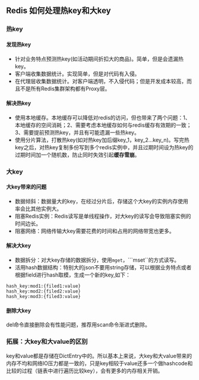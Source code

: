 ## Redis 如何处理热key和大key
### 热key
#### 发现热key

- 针对业务特点预测热key(如活动期间折扣大的商品)。简单，但是会遗漏热key。
- 客户端收集数据统计。实现简单，但是对代码有入侵。
- 在代理层收集数据统计。对客户端透明，不入侵代码；但是开发成本较高，而且不是所有Redis集群架构都有Proxy层。

#### 解决热key

- 使用本地缓存。本地缓存可以降低对redis的访问，但也带来了两个问题：1、本地缓存的空间消耗；2、需要考虑本地缓存如何与redis缓存有效期的一致；3、需要提前预测热key，并且有可能遗漏一些热key。
- 使用分片算法，打散热key(如对热key加后缀key\_1，key\_2...key_n)。写完热key之后，对热key复制多份写到多个redis实例中，并且过期时间设为热key的过期时间加一个随机数，防止同时失效引起**缓存雪崩**。

### 大key
#### 大key带来的问题

- 数据倾斜：数据量大的key，在经过分片后，存储这个大key的实例内存使用率会比其他实例大。
- 阻塞Redis实例：Redis读写是单线程操作，对大key的读写会导致阻塞实例的时间边长。
- 阻塞网络：网络传输大key需要花费的时间和占用的网络带宽也更多。

#### 解决大key

- 数据拆分：对大key存储的数据拆分，使用```mget```，```mset``的方式读写。
- 活用hash数据结构：特别大的json不要用string存储，可以根据业务特点或者根据field进行hash取模，生成一个新的key,如下：

```
hash_key:mod1:{filed1:value}
hash_key:mod2:{filed2:value}
hash_key:mod3:{filed3:value}
```

#### 删除大key
del命令直接删除会有性能问题，推荐用scan命令渐进式删除。

### 拓展：大key和大value的区别
key和value都是存储在DictEntry中的。所以基本上来说，大key和大value带来的内存不均和网络IO压力都是一致的，只是key相较于value还多一个做hashcode和比较的过程（链表中进行遍历比较key），会有更多的内存相关开销。